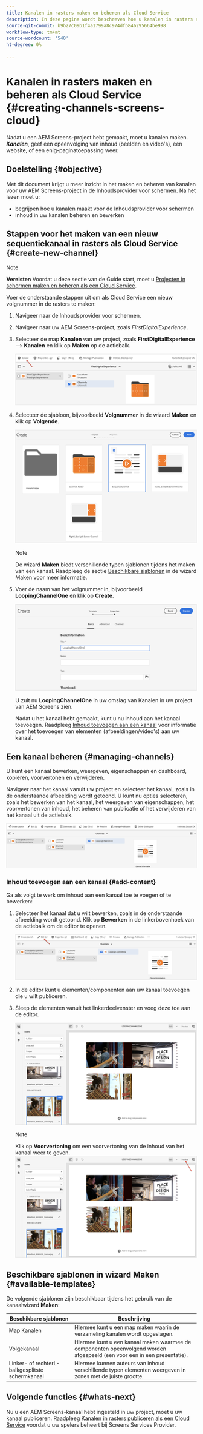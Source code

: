 ```yaml
---
title: Kanalen in rasters maken en beheren als Cloud Service
description: In deze pagina wordt beschreven hoe u kanalen in rasters als Cloud Service maakt en beheert.
source-git-commit: b9b27c09b1f4a1799a8c974dfb846295664be998
workflow-type: tm+mt
source-wordcount: '540'
ht-degree: 0%

---
```



# Kanalen in rasters maken en beheren als Cloud Service {#creating-channels-screens-cloud}

Nadat u een AEM Screens-project hebt gemaakt, moet u kanalen maken.
***Kanalen***, geef een opeenvolging van inhoud (beelden en video&#39;s), een website, of een enig-paginatoepassing weer.

## Doelstelling {#objective}

Met dit document krijgt u meer inzicht in het maken en beheren van kanalen voor uw AEM Screens-project in de Inhoudsprovider voor schermen. Na het lezen moet u:

* begrijpen hoe u kanalen maakt voor de Inhoudsprovider voor schermen
* inhoud in uw kanalen beheren en bewerken

## Stappen voor het maken van een nieuw sequentiekanaal in rasters als Cloud Service {#create-new-channel}

>[!NOTE]
>**Vereisten**
>Voordat u deze sectie van de Guide start, moet u [Projecten in schermen maken en beheren als een Cloud Service](/help/screens-cloud/creating-content/creating-projects-screens-cloud.md).

Voer de onderstaande stappen uit om als Cloud Service een nieuw volgnummer in de rasters te maken:

1. Navigeer naar de Inhoudsprovider voor schermen.

1. Navigeer naar uw AEM Screens-project, zoals *FirstDigitalExperience*.

1. Selecteer de map **Kanalen** van uw project, zoals **FirstDigitalExperience** —> **Kanalen** en klik op **Maken** op de actiebalk.

   ![](/help/screens-cloud/assets/create-content/channel-create1.png)

1. Selecteer de sjabloon, bijvoorbeeld **Volgnummer** in de wizard **Maken** en klik op **Volgende**.

   ![](/help/screens-cloud/assets/create-content/channel-create2.png)
   >[!NOTE]
   > De wizard **Maken** biedt verschillende typen sjablonen tijdens het maken van een kanaal. Raadpleeg de sectie [Beschikbare sjablonen](#available-templates) in de wizard Maken voor meer informatie.

1. Voer de naam van het volgnummer in, bijvoorbeeld **LoopingChannelOne** en klik op **Create**.

   ![](/help/screens-cloud/assets/create-content/channel-create3.png)

   U zult nu **LoopingChannelOne** in uw omslag van Kanalen in uw project van AEM Screens zien.

   Nadat u het kanaal hebt gemaakt, kunt u nu inhoud aan het kanaal toevoegen. Raadpleeg [Inhoud toevoegen aan een kanaal](#add-content) voor informatie over het toevoegen van elementen (afbeeldingen/video&#39;s) aan uw kanaal.

## Een kanaal beheren {#managing-channels}

U kunt een kanaal bewerken, weergeven, eigenschappen en dashboard, kopiëren, voorvertonen en verwijderen.

Navigeer naar het kanaal vanuit uw project en selecteer het kanaal, zoals in de onderstaande afbeelding wordt getoond. U kunt nu opties selecteren, zoals het bewerken van het kanaal, het weergeven van eigenschappen, het voorvertonen van inhoud, het beheren van publicatie of het verwijderen van het kanaal uit de actiebalk.

![](/help/screens-cloud/assets/create-content/channelprop1.png)

### Inhoud toevoegen aan een kanaal {#add-content}

Ga als volgt te werk om inhoud aan een kanaal toe te voegen of te bewerken:

1. Selecteer het kanaal dat u wilt bewerken, zoals in de onderstaande afbeelding wordt getoond. Klik op **Bewerken** in de linkerbovenhoek van de actiebalk om de editor te openen.

   ![](/help/screens-cloud/assets/create-content/edit-channel1.png)

1. In de editor kunt u elementen/componenten aan uw kanaal toevoegen die u wilt publiceren.

1. Sleep de elementen vanuit het linkerdeelvenster en voeg deze toe aan de editor.

   ![](/help/screens-cloud/assets/create-content/edit-channel2.png)

   >[!NOTE]
   >Klik op **Voorvertoning** om een voorvertoning van de inhoud van het kanaal weer te geven.
   >![](/help/screens-cloud/assets/create-content/edit-channelpreview.png)

## Beschikbare sjablonen in wizard Maken {#available-templates}

De volgende sjablonen zijn beschikbaar tijdens het gebruik van de kanaalwizard **Maken**:

| Beschikbare sjablonen | Beschrijving |
|--- |--- |
| Map Kanalen | Hiermee kunt u een map maken waarin de verzameling kanalen wordt opgeslagen. |
| Volgekanaal | Hiermee kunt u een kanaal maken waarmee de componenten opeenvolgend worden afgespeeld (een voor een in een presentatie). |
| Linker- of rechterL-balkgesplitste schermkanaal | Hiermee kunnen auteurs van inhoud verschillende typen elementen weergeven in zones met de juiste grootte. |


## Volgende functies {#whats-next}

Nu u een AEM Screens-kanaal hebt ingesteld in uw project, moet u uw kanaal publiceren. Raadpleeg [Kanalen in rasters publiceren als een Cloud Service](/help/screens-cloud/creating-content/manage-publish.md) voordat u uw spelers beheert bij Screens Services Provider.